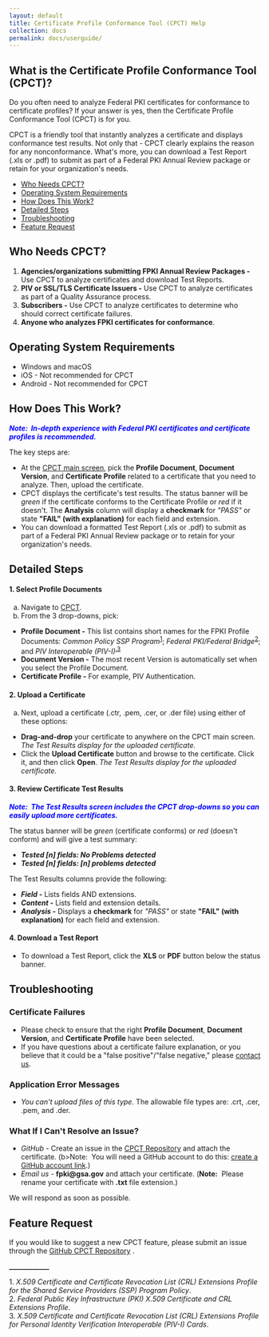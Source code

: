 ```yaml
---
layout: default
title: Certificate Profile Conformance Tool (CPCT) Help
collection: docs
permalink: docs/userguide/
---
```

<html>
<body>
<h2 id="what">What is the Certificate Profile Conformance Tool (CPCT)?</h2>

<p>Do you often need to analyze Federal PKI certificates for conformance to certificate profiles? If your answer is yes, then the Certificate Profile Conformance Tool (CPCT) is for you.</p>

<p>CPCT is a friendly tool that instantly analyzes a certificate and displays conformance test results. Not only that&nbsp;-&nbsp;CPCT clearly explains the reason for any nonconformance. What's more, you can download a Test Report (.xls or .pdf) to submit as part of a Federal PKI Annual Review package or retain for your organization's needs.</p>

<ul style="list-style-type:disc">
<li><a href="#who">Who Needs CPCT?</a>
<li><a href="#operating">Operating System Requirements</a>
<li><a href="#how">How Does This Work?</a>
<li><a href="#detailed">Detailed Steps</a>
<li><a href="#troubleshooting">Troubleshooting</a>
<li><a href="#feature">Feature Request</a>
</ul>

<h2 id="who">Who Needs CPCT?</h2>

<ol>
<li><b>Agencies/organizations submitting FPKI Annual Review Packages -</b> Use CPCT to analyze certificates and download Test Reports.</li>
<li><b>PIV or SSL/TLS Certificate Issuers -</b> Use CPCT to analyze certificates as part of a Quality Assurance process.</li>
<li><b>Subscribers -</b> Use CPCT to analyze certificates to determine who should correct certificate failures.</li>
<li><b>Anyone who analyzes FPKI certificates for conformance</b>.</li>
</ol>

<h2 id="operating">Operating System Requirements</h2>

<ul style="list-style-type:disc"> 
<li>Windows and macOS</li>
<li>iOS - Not recommended for CPCT</li>
<li>Android - Not recommended for CPCT</li>
</ul>

<h2 id="how">How Does This Work?</h2>

<p style="color:blue;"><b><i>Note:&nbsp;&nbsp;In-depth experience with Federal PKI certificates and certificate profiles is recommended.</b></i></p>

<p>The key steps are:</p>

<ul style="list-style-type:disc">
<li>At the <a href="https://cpct.app.cloud.gov/" target="_blank">CPCT main screen</a>, pick the <b>Profile Document</b>, <b>Document Version</b>, and <b>Certificate Profile</b> related to a certificate that you need to analyze. Then, upload the certificate.</li> 

<li>CPCT displays the certificate's test results. The status banner will be <i>green</i> if the certificate conforms to the Certificate Profile or <i>red</i> if it doesn't. The <b>Analysis</b> column will display a <b>checkmark</b> for <i>"PASS"</i> or state <b>"FAIL" (with explanation)</b> for each field and extension.</li> 

<li>You can download a formatted Test Report (.xls or .pdf) to submit as part of a Federal PKI Annual Review package or to retain for your organization's needs.</li> 
</ul>

<h2 id="detailed">Detailed Steps</h2>
<!--The short names aren't ideal. "Common Policy" and "Federal Bridge" don't appear in the actual policies' titles. For normal publications, ideally prior to short name use (or at least in a footnote as I have added at the end), the full titles should be defined.-->

<h4>1. Select Profile Documents</h4>

<ol type="a">
<li>Navigate to <a href="https://cpct.app.cloud.gov/" target="_blank">CPCT</a>.

<li>From the 3 drop-downs, pick:</li></ol>
<ul style="list-style-type:disc">
<li><b>Profile Document -</b> This list contains short names for the FPKI Profile Documents: <i>Common Policy SSP Program</i><sup><a href="#1">1</a></sup>; <i>Federal PKI/Federal Bridge</i><sup><a href="#2">2</a></sup>; and <i>PIV Interoperable (PIV-I)</i><sup><a href="#3">.3</a></sup>
<li><b>Document Version -</b> The most recent Version is automatically set when you select the Profile Document.
<li><b>Certificate Profile -</b> For example, PIV Authentication.</li>
</ul>

<h4>2. Upload a Certificate</h4>

<ol type="a">
<li>Next, upload a certificate (.ctr, .pem, .cer, or .der file) using either of these options:</ol>
<ul style="list-style-type:disc">
<li><b>Drag-and-drop</b> your certificate to anywhere on the CPCT main screen. <i>The Test Results display for the uploaded certificate.</i><br>
<li>Click the <b>Upload Certificate</b> button and browse to the certificate. Click it, and then click <b>Open</b>. <i>The Test Results display for the uploaded certificate.</i><br></li>
</ul>

<h4>3. Review Certificate Test Results</h4>
<p style="color:blue;"><b><i>Note:&nbsp;&nbsp;The Test Results screen includes the CPCT drop-downs so you can easily upload more certificates.</i></b></p>

<p>The status banner will be <i>green</i> (certificate conforms) or <i>red</i> (doesn't conform) and will give a test summary:</p>

<ul style="list-style-type:disc">
<li><b><i>Tested [n] fields: No Problems detected</i></b>
<li><b><i>Tested [n] fields: [n] problems detected</i></b></li>
</ul>

<p>The Test Results columns provide the following:</p>
<ul>
<li><b><i>Field</i> -</b> Lists fields AND extensions.
<li><b><i>Content</i> -</b> Lists field and extension details.
<li><b><i>Analysis</i> -</b> Displays a <b>checkmark</b> for <i>"PASS"</i> or state <b>"FAIL" (with explanation)</b> for each field and extension.</li>
</ul>

<h4>4. Download a Test Report</h4>

<ul>
<li>To download a Test Report, click the <b>XLS</b> or <b>PDF</b> button below the status banner. </li>
</ul>

<h2 id="troubleshooting">Troubleshooting</h2>

<h3>Certificate Failures</h3>

<ul>
<li> Please check to ensure that the right <b>Profile Document</b>, <b>Document Version</b>, and <b>Certificate Profile</b> have been selected.
<li> If you have questions about a certificate failure explanation, or you believe that it could be a "false positive"/"false negative," please <a href="https://github.com/GSA/fpkilint/blob/dev/docs/cpct_contact_us.md" target="_blank">contact us</a>.
</li>
</ul>

<h3>Application Error Messages</h3>

<ul>
<li><i>You can't upload files of this type.</i> The allowable file types are: .crt, .cer, .pem, and .der.</li>
</ul>

<h3>What If I Can't Resolve an Issue?</h3>

<ul>
<li><i>GitHub</i> - Create an issue in the <a href="https://github.com/GSA/fpkilint" target="_blank">CPCT Repository</a> and attach the certificate. (b>Note:</b>&nbsp;&nbsp;You will need a GitHub account to do this: <a href="https://github.com/join" target="_blank">create a GitHub account link</a>.)
<li><i>Email us</i> - <b>fpki@gsa.gov</b> and attach your certificate. (<b>Note:</b>&nbsp;&nbsp;Please rename your certificate with <b>.txt</b> file extension.)</li>
</ul>

<p>We will respond as soon as possible.</p>

<h2 id="feature">Feature Request</h2>

<p>If you would like to suggest a new CPCT feature, please submit an issue through the <a href="https://github.com/GSA/fpkilint" target="_blank">GitHub CPCT Repository</a> .</p>

<p><b>____________</b></p>
<p><a name="1">1</a>. <i>X.509 Certificate and Certificate Revocation List (CRL) Extensions Profile for the Shared Service Providers (SSP) Program Policy</i>.<br>
<a name="2">2</a>. <i>Federal Public Key Infrastructure (PKI) X.509 Certificate and CRL Extensions Profile</i>.<br>
<a name="3">3</a>. <i>X.509 Certificate and Certificate Revocation List (CRL) Extensions Profile for Personal Identity Verification Interoperable (PIV-I) Cards</i>.<br></p>

</body>
</html>
